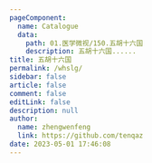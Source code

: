 ```yaml
---
pageComponent: 
  name: Catalogue
  data: 
    path: 01.医学微视/150.五胡十六国
    description: 五胡十六国......
title: 五胡十六国
permalink: /whslg/
sidebar: false
article: false
comment: false
editLink: false
description: null
author: 
  name: zhengwenfeng
  link: https://github.com/tenqaz
date: 2023-05-01 17:46:08
---
```

